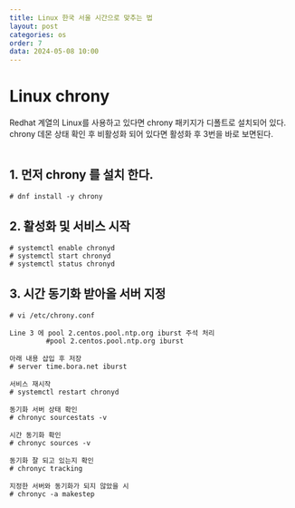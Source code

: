 ```yaml
---
title: Linux 한국 서울 시간으로 맞추는 법
layout: post
categories: os
order: 7
data: 2024-05-08 10:00
---
```


# Linux chrony

Redhat 계열의 Linux를 사용하고 있다면 chrony 패키지가 디폴트로 설치되어 있다.<br>
chrony 데몬 상태 확인 후 비활성화 되어 있다면 활성화 후 3번을 바로 보면된다.<br><br>

## 1. 먼저 chrony 를 설치 한다.
```
# dnf install -y chrony
```

## 2. 활성화 및 서비스 시작
```
# systemctl enable chronyd
# systemctl start chronyd
# systemctl status chronyd
```

## 3. 시간 동기화 받아올 서버 지정
```
# vi /etc/chrony.conf

Line 3 에 pool 2.centos.pool.ntp.org iburst 주석 처리
         #pool 2.centos.pool.ntp.org iburst 

아래 내용 삽입 후 저장
# server time.bora.net iburst

서비스 재시작
# systemctl restart chronyd

동기화 서버 상태 확인
# chronyc sourcestats -v

시간 동기화 확인
# chronyc sources -v

동기화 잘 되고 있는지 확인
# chronyc tracking

지정한 서버와 동기화가 되지 않았을 시
# chronyc -a makestep
```